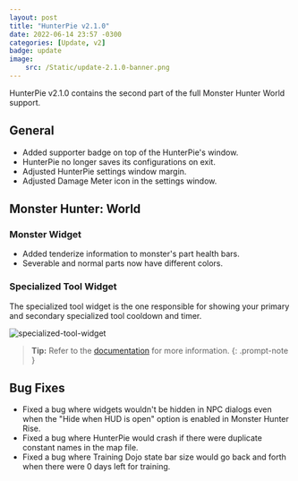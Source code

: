 ```yaml
---
layout: post
title: "HunterPie v2.1.0"
date: 2022-06-14 23:57 -0300
categories: [Update, v2]
badge: update
image:
    src: /Static/update-2.1.0-banner.png
---
```

HunterPie v2.1.0 contains the second part of the full Monster Hunter World support.

## General

+ Added supporter badge on top of the HunterPie's window.
+ HunterPie no longer saves its configurations on exit.
+ Adjusted HunterPie settings window margin.
+ Adjusted Damage Meter icon in the settings window.

## Monster Hunter: World

### Monster Widget

+ Added tenderize information to monster's part health bars.
+ Severable and normal parts now have different colors.

### Specialized Tool Widget

The specialized tool widget is the one responsible for showing your primary and secondary specialized tool cooldown and timer.

![specialized-tool-widget](https://media.discordapp.net/attachments/456629861637816340/986990506657595442/unknown.png)

> **Tip:** Refer to the [documentation](/posts/specialized-tools-widget) for more information.
{: .prompt-note }

## Bug Fixes

- Fixed a bug where widgets wouldn't be hidden in NPC dialogs even when the "Hide when HUD is open" option is enabled in Monster Hunter Rise.
- Fixed a bug where HunterPie would crash if there were duplicate constant names in the map file.
- Fixed a bug where Training Dojo state bar size would go back and forth when there were 0 days left for training.
